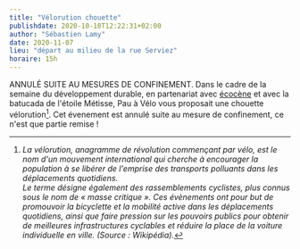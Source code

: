 ```yaml
---
title: "Vélorution chouette"
publishdate: 2020-10-10T12:22:31+02:00
author: "Sébastien Lamy"
date: 2020-11-07
lieu: "départ au milieu de la rue Serviez"
horaire: 15h
---
```


ANNULÉ SUITE AU MESURES DE CONFINEMENT.
Dans le cadre de la semaine du développement durable, en partenariat avec [écocène][]
et avec la batucada de l'étoile Métisse, Pau à Vélo vous proposait une chouette
vélorution[^1]. Cet évenement est annulé suite au mesure de confinement, ce n'est que
partie remise !

<!--more-->


[^1]: _La vélorution, anagramme de révolution commençant par vélo, est le nom d'un mouvement international qui cherche à encourager la population à se libérer de l'emprise des transports polluants dans les déplacements quotidiens. <br> Le terme désigne également des rassemblements cyclistes, plus connus sous le nom de « masse critique ». Ces évènements ont pour but de promouvoir la bicyclette et la mobilité active dans les déplacements quotidiens, ainsi que faire pression sur les pouvoirs publics pour obtenir de meilleures infrastructures cyclables et réduire la place de la voiture individuelle en ville. (Source : Wikipédia)._

[écocène]: https://www.ecocene.fr/
